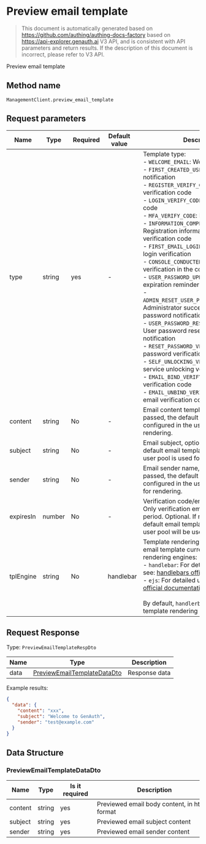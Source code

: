 # Preview email template

<!--
Warning⚠️:
Do not modify this document directly,
https://github.com/Authing/authing-docs-factory
Use this project to generate
-->

<LastUpdated />

> This document is automatically generated based on https://github.com/authing/authing-docs-factory based on https://api-explorer.genauth.ai V3 API, and is consistent with API parameters and return results. If the description of this document is incorrect, please refer to V3 API.

Preview email template

## Method name

`ManagementClient.preview_email_template`

## Request parameters

| Name      | Type   | <div style="width:80px">Required</div> | <div style="width:60px">Default value</div> | <div style="width:300px">Description</div>                                                                                                                                                                                                                                                                                                                                                                                                                                                                                                                                                                                                                                                                                                                                                                                                                                                                                                                                                                                                                                 | <div style="width:200px">Sample value</div> |
| --------- | ------ | -------------------------------------- | ------------------------------------------- | -------------------------------------------------------------------------------------------------------------------------------------------------------------------------------------------------------------------------------------------------------------------------------------------------------------------------------------------------------------------------------------------------------------------------------------------------------------------------------------------------------------------------------------------------------------------------------------------------------------------------------------------------------------------------------------------------------------------------------------------------------------------------------------------------------------------------------------------------------------------------------------------------------------------------------------------------------------------------------------------------------------------------------------------------------------------------- | ------------------------------------------- |
| type      | string | yes                                    | -                                           | Template type:<br>- `WELCOME_EMAIL`: Welcome email<br>- `FIRST_CREATED_USER`: First created user notification<br>- `REGISTER_VERIFY_CODE`: Registration verification code<br>- `LOGIN_VERIFY_CODE`: Login verification code<br>- `MFA_VERIFY_CODE`: MFA verification code<br>- `INFORMATION_COMPLETION_VERIFY_CODE`: Registration information completion verification code<br>- `FIRST_EMAIL_LOGIN_VERIFY`: First email login verification<br>- `CONSOLE_CONDUCTED_VERIFY`: Initiate email verification in the console<br>- `USER_PASSWORD_UPDATE_REMIND`: User expiration reminder<br>- `ADMIN_RESET_USER_PASSWORD_NOTIFICATION`: Administrator successfully resets user password notification<br>- `USER_PASSWORD_RESET_NOTIFICATION`: User password reset successful notification<br>- `RESET_PASSWORD_VERIFY_CODE`: Reset password verification code<br>- `SELF_UNLOCKING_VERIFY_CODE`: Self-service unlocking verification code<br>- `EMAIL_BIND_VERIFY_CODE`: Binding email verification code<br>- `EMAIL_UNBIND_VERIFY_CODE`: Unbinding email verification code<br> | `WELCOME_EMAIL`                             |
| content   | string | No                                     | -                                           | Email content template, optional, if not passed, the default email template configured in the user pool is used for rendering.                                                                                                                                                                                                                                                                                                                                                                                                                                                                                                                                                                                                                                                                                                                                                                                                                                                                                                                                             | `xxx`                                       |
| subject   | string | No                                     | -                                           | Email subject, optional, if not passed, the default email template configured in the user pool is used for rendering.                                                                                                                                                                                                                                                                                                                                                                                                                                                                                                                                                                                                                                                                                                                                                                                                                                                                                                                                                      | `Welcome to {{app_name}}`                   |
| sender    | string | No                                     | -                                           | Email sender name, optional. If not passed, the default email template configured in the user pool will be used for rendering.                                                                                                                                                                                                                                                                                                                                                                                                                                                                                                                                                                                                                                                                                                                                                                                                                                                                                                                                             | `{{client_name}}`                           |
| expiresIn | number | No                                     | -                                           | Verification code/email validity period. Only verification emails have validity period. Optional. If not passed, the default email template configured in the user pool will be used for rendering.                                                                                                                                                                                                                                                                                                                                                                                                                                                                                                                                                                                                                                                                                                                                                                                                                                                                        | `300`                                       |
| tplEngine | string | No                                     | handlebar                                   | Template rendering engine. GenAuth email template currently supports two rendering engines:<br>- `handlebar`: For detailed usage, please see: [handlebars official documentation](https://handlebarsjs.com/)<br>- `ejs`: For detailed usage, please see: [ejs official documentation](https://ejs.co/)<br><br>By default, `handlerbar` will be used as the template rendering engine. <br>                                                                                                                                                                                                                                                                                                                                                                                                                                                                                                                                                                                                                                                                                 | `handlebar`                                 |

## Request Response

Type: `PreviewEmailTemplateRespDto`

| Name | Type                                                                   | Description   |
| ---- | ---------------------------------------------------------------------- | ------------- |
| data | <a href="#PreviewEmailTemplateDataDto">PreviewEmailTemplateDataDto</a> | Response data |

Example results:

```json
{
  "data": {
    "content": "xxx",
    "subject": "Welcome to GenAuth",
    "sender": "test@example.com"
  }
}
```

## Data Structure

### <a id="PreviewEmailTemplateDataDto"></a> PreviewEmailTemplateDataDto

| Name    | Type   | <div style="width:80px">Is it required</div> | <div style="width:300px">Description</div>   | <div style="width:200px">Example value</div> |
| ------- | ------ | -------------------------------------------- | -------------------------------------------- | -------------------------------------------- |
| content | string | yes                                          | Previewed email body content, in html format | `xxx`                                        |
| subject | string | yes                                          | Previewed email subject content              | `Welcome to GenAuth`                         |
| sender  | string | yes                                          | Previewed email sender content               | `test@example.com`                           |
